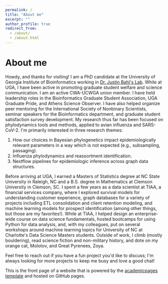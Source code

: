 ```yaml
---
permalink: /
title: "About me"
excerpt: ""
author_profile: true
redirect_from: 
  - /about/
  - /about.html
---
```


About me
===============

Howdy, and thanks for visiting! I am a PhD candidate at the University of Georgia Institute of Bioinformatics working in [Dr. Justin Bahl's Lab](https://vet.uga.edu/person/justin-bahl/). While at UGA, I have been active in promoting graduate student welfare and science communication. I am an active CWA-UCWGA union member. I have held leadership roles in the Bioinformatics Graduate Student Association, UGA Graduate Pride, and Athens Science Observer. I have also helped organize peer mentoring for the International Society of Nonbinary Scientists, seminar speakers for the Bioinformatics department, and graduate student satisfaction survey development. My research thus far has been focused on phylodynamics tools and methods, applied to avian influenza and SARS-CoV-2. I'm primarily interested in three research themes:

1. How our choices in Bayesian phylogenetics impact epidemiologically relevant parameters in a way which is not expected (e.g., subsampling, passaging).
2. Influenza phylodynamics and reassortment identification.
3. Nextflow pipelines for epidemiologic inference across graph data structures.

Before arriving at UGA, I earned a Masters of Statistics degree at NC State University in Raleigh, NC and a B.S. degree in Mathematics at Clemson University in Clemson, SC. I spent a few years as a data scientist at TIAA, a financial services company, where I explored survival models for understanding customer experience, graph databases for a variety of projects including ETL consolidation and client retention modeling, and machine learning models for prospect identification (among other things, but those are my favorites!). While at TIAA, I helped design an enterprise-wide course on data science fundamentals, hosted bootcamps for using Python for data analysis, and, with my colleagues, put on several workshops around machine learning topics for University of NC at Charlotte's Data Science Masters students. Outside of work, I climb (mostly bouldering), read science fiction and non-military history, and dote on my orange cat, Molotov, and Great Pyrenees, Zoya.

Feel free to reach out if you have a fun project you'd like to discuss; I'm always looking for more projects to keep me busy and love a good chat!

This is the front page of a website that is powered by the [academicpages template](https://github.com/academicpages/academicpages.github.io) and hosted on GitHub pages. 

